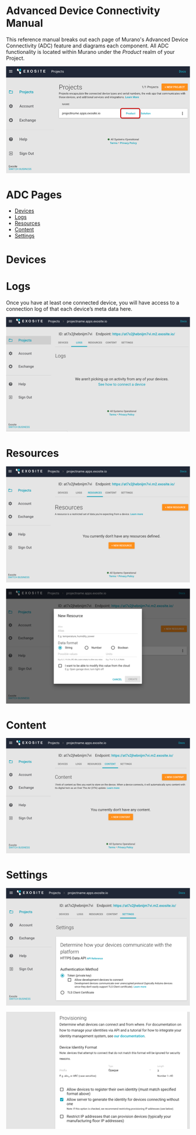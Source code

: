# Advanced Device Connectivity Manual

This reference manual breaks out each page of Murano's Advanced Device Connectivity (ADC) feature and diagrams each component. All ADC functionality is located within Murano under the *Product* realm of your Project.

![ADC Entry](assets/adc_entry_marked.png) 

# ADC Pages
* [Devices](#devices)
* [Logs](#logs)
* [Resources](#resources)
* [Content](#content)
* [Settings](#settings)

# Devices

# Logs

Once you have at least one connected device, you will have access to a connection log of that each device’s meta data here.

![Logs](assets/logs.png) 

# Resources

![Resources](assets/resources.png) 

![New Resource Creation](assets/new_resource_creation.png) 

# Content

![Content](assets/content.png) 

# Settings

![Settings](assets/settings.png) 

![Settings 2](assets/settings2.png) 
